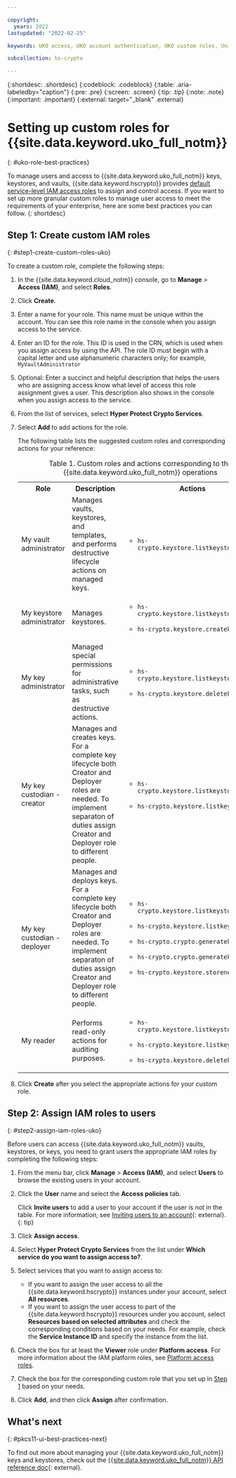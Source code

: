 ```yaml
---

copyright:
  years: 2022
lastupdated: "2022-02-25"

keywords: UKO access, UKO account authentication, UKO custom roles, Unified Key Orchestrator

subcollection: hs-crypto

---
```


{:shortdesc: .shortdesc}
{:codeblock: .codeblock}
{:table: .aria-labeledby="caption"}
{:pre: .pre}
{:screen: .screen}
{:tip: .tip}
{:note: .note}
{:important: .important}
{:external: target="_blank" .external}

# Setting up custom roles for {{site.data.keyword.uko_full_notm}} 
{: #uko-role-best-practices}

To manage users and access to {{site.data.keyword.uko_full_notm}} keys, keystores, and vaults, {{site.data.keyword.hscrypto}} provides [default service-level IAM access roles](/docs/hs-crypto?topic=hs-crypto-uko-manage-access#uko-service-access-roles) to assign and control access. If you want to set up more granular custom roles to manage user access to meet the requirements of your enterprise, here are some best practices you can follow.
{: shortdesc}

## Step 1: Create custom IAM roles
{: #step1-create-custom-roles-uko}

To create a custom role, complete the following steps:

1. In the {{site.data.keyword.cloud_notm}} console, go to **Manage** > **Access (IAM)**, and select **Roles**.
2. Click **Create**.
3. Enter a name for your role. This name must be unique within the account. You can see this role name in the console when you assign access to the service.
4. Enter an ID for the role. This ID is used in the CRN, which is used when you assign access by using the API. The role ID must begin with a capital letter and use alphanumeric characters only; for example, `MyVaultAdministrator`
5. Optional: Enter a succinct and helpful description that helps the users who are assigning access know what level of access this role assignment gives a user. This description also shows in the console when you assign access to the service.
6. From the list of services, select **Hyper Protect Crypto Services**.
7. Select **Add** to add actions for the role. 

    The following table lists the suggested custom roles and corresponding actions for your reference:

    <table>
    <tr>
      <th>Role</th>
      <th>Description</th>
      <th>Actions</th>
    </tr>
    <tr>
      <td>My vault administrator</td>
      <td>Manages vaults, keystores, and templates, and performs destructive lifecycle actions on managed keys.</td>
      <td>
        <ul>
          <li><code>hs-crypto.keystore.listkeystoresbyids</code></p>
        </ul>
      </td>
    </tr>
    <tr>
      <td>My keystore administrator</td>
      <td>Manages keystores.</td>
      <td>
        <ul>
          <li><code>hs-crypto.keystore.listkeystoresbyids</code></p>
          <li><code>hs-crypto.keystore.createkeystore</code></p>
        </ul>
      </td>
    </tr>
    <tr>
      <td>My key administrator</td>
      <td>Managed special permissions for administrative tasks, such as destructive actions.</td>
      <td>
        <ul>
          <li><code>hs-crypto.keystore.listkeystoresbyids</code></p>
          <li><code>hs-crypto.keystore.deletekeystore</code></p>
        </ul>
      </td>
    </tr>
    <tr>
      <td>My key custodian - creator</td>
      <td>Manages and creates keys. For a complete key lifecycle both Creator and Deployer roles are needed. To implement separaton of duties assign Creator and Deployer role to different people. </td>
      <td>
        <ul>
          <li><code>hs-crypto.keystore.listkeystoresbyids</code></p>
          <li><code>hs-crypto.keystore.listkeysbyids</code></p>
        </ul>
      </td>
    </tr>
    <tr>
      <td>My key custodian - deployer</td>
      <td>Manages and deploys keys. For a complete key lifecycle both Creator and Deployer roles are needed. To implement separaton of duties assign Creator and Deployer role to different people. </td>
      <td>
        <ul>
          <li><code>hs-crypto.keystore.listkeystoresbyids</code></p>
          <li><code>hs-crypto.keystore.listkeysbyids</code></p>
          <li><code>hs-crypto.crypto.generatekey</code></p>
          <li><code>hs-crypto.crypto.generatekeypair</code></p>
          <li><code>hs-crypto.keystore.storenewkey</code></p>
        </ul>
      </td>
    </tr>
    <tr>
      <td>My reader</td>
      <td>Performs read-only actions for auditing purposes.</td>
      <td>
        <ul>
          <li><code>hs-crypto.keystore.listkeystoresbyids</code></p>
          <li><code>hs-crypto.keystore.listkeysbyids</code></p>
          <li><code>hs-crypto.keystore.deletekey</code></p>
        </ul>
      </td>
    </tr>
    <caption>Table 1. Custom roles and actions corresponding to the {{site.data.keyword.uko_full_notm}} operations</caption>
    </table>

8. Click **Create** after you select the appropriate actions for your custom role.

## Step 2: Assign IAM roles to users
{: #step2-assign-iam-roles-uko}

Before users can access {{site.data.keyword.uko_full_notm}} vaults, keystores, or keys, you need to grant users the appropriate IAM roles by completing the following steps:

1. From the menu bar, click **Manage** &gt; **Access (IAM)**, and select **Users** to browse the existing users in your account.
2. Click the **User** name and select the **Access policies** tab.

    Click **Invite users** to add a user to your account if the user is not in the table. For more information, see [Inviting users to an account](/docs/account?topic=account-iamuserinv){: external}.
    {: tip}

3. Click **Assign access**.
4. Select **Hyper Protect Crypto Services** from the list under **Which service do you want to assign access to?**.
5. Select services that you want to assign access to:

    - If you want to assign the user access to all the {{site.data.keyword.hscrypto}} instances under your account, select **All resources**.
    - If you want to assign the user access to part of the {{site.data.keyword.hscrypto}} resources under you account, select **Resources based on selected attributes** and check the corresponding conditions based on your needs. For example, check the **Service Instance ID** and specify the instance from the list.

6. Check the box for at least the **Viewer** role under **Platform access**. For more information about the IAM platform roles, see [Platform access roles](/docs/hs-crypto?topic=hs-crypto-manage-access#platform-mgmt-roles).
7. Check the box for the corresponding custom role that you set up in [Step 1](#step1-create-custom-roles-uko) based on your needs.

8. Click **Add**, and then click **Assign** after confirmation.

##  What's next
{: #pkcs11-ui-best-practices-next}

To find out more about managing your {{site.data.keyword.uko_full_notm}} keys and keystores, check out the [{{site.data.keyword.uko_full_notm}} API reference doc](/apidocs/uko){: external}.
